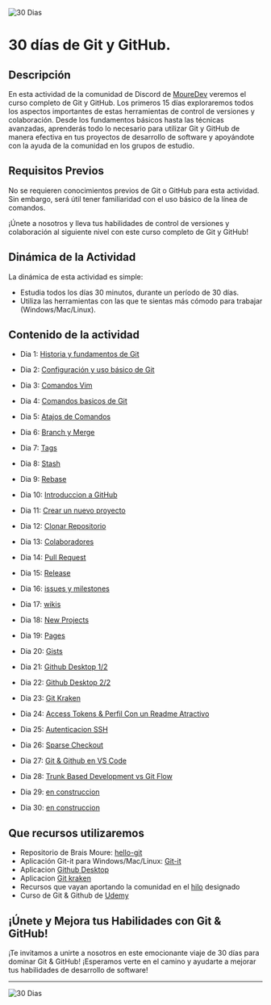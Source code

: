 
![30 Dias](https://github.com/kontroldev/30dias-git-github/assets/75795616/2361c075-218b-471a-9924-36be3867f6f4)

# 30 días de Git y GitHub.

## Descripción

En esta actividad de la comunidad de Discord de [MoureDev](https://discord.com/invite/mouredev) veremos el curso completo de Git y GitHub.
Los primeros 15 días exploraremos todos los aspectos importantes de estas herramientas de control de versiones y colaboración. Desde los fundamentos básicos hasta las técnicas avanzadas, aprenderás todo lo necesario para utilizar Git y GitHub de manera efectiva en tus proyectos de desarrollo de software y apoyándote con la ayuda de la comunidad en los grupos de estudio.

## Requisitos Previos

No se requieren conocimientos previos de Git o GitHub para esta actividad. Sin embargo, será útil tener familiaridad con el uso básico de la línea de comandos.

¡Únete a nosotros y lleva tus habilidades de control de versiones y colaboración al siguiente nivel con este curso completo de Git y GitHub!

## Dinámica de la Actividad

La dinámica de esta actividad es simple:

- Estudia todos los días 30 minutos, durante un período de 30 días.
- Utiliza las herramientas con las que te sientas más cómodo para trabajar (Windows/Mac/Linux).

## Contenido de la actividad


- Dia 1: [Historia y fundamentos de Git](https://github.com/Trufoplus/30-dias-git-github/wiki/1.%E2%80%90-Dia-1-%E2%80%90-Historia-y-Fundamentos-de-Git)
- Dia 2: [Configuración y uso básico de Git](https://github.com/Trufoplus/30-dias-git-github/wiki/2.%E2%80%90-Dia-2-%E2%80%90-Instalaci%C3%B3n-y-Configuraci%C3%B3n-de-Git)
- Dia 3: [Comandos Vim](https://github.com/Trufoplus/30-dias-git-github/wiki/3.%E2%80%90-Dia-3-%E2%80%90-Comandos-Vim)
- Dia 4: [Comandos basicos de Git](https://github.com/Trufoplus/30-dias-git-github/wiki/4.%E2%80%90-Dia-4-%E2%80%90-Comandos-basicos-Git-1-2)
- Dia 5: [Atajos de Comandos](https://github.com/Trufoplus/30-dias-git-github/wiki/5.%E2%80%90-Dia-5-%E2%80%90-Atajos-para-comandos)
- Dia 6: [Branch y Merge](https://github.com/Trufoplus/30-dias-git-github/wiki/6.-Dia-6-%E2%80%90-Branch-y-Merge)
- Dia 7: [Tags](https://github.com/Trufoplus/30-dias-git-github/wiki/7.-Dia-7-%E2%80%90-Tags)
- Dia 8: [Stash](https://github.com/Trufoplus/30-dias-git-github/wiki/8.-Dia-8-%E2%80%90-Stash)
- Dia 9: [Rebase](https://github.com/Trufoplus/30-dias-git-github/wiki/9.-Dia-9-%E2%80%90-Rebase)
- Dia 10: [Introduccion a GitHub](https://github.com/Trufoplus/30-dias-git-github/wiki/Dia-10-%E2%80%90-Introduccion-a-GitHub-y-Comandos-Basicos)
- Dia 11: [Crear un nuevo proyecto](https://github.com/Trufoplus/30-dias-git-github/wiki/Dia-11-%E2%80%90-Crear-nuevo-proyecto,-Tags-y-Pull,-Fetch)
- Dia 12: [Clonar Repositorio](https://github.com/Trufoplus/30-dias-git-github/wiki/Dia-12-%E2%80%90-Clonar-Repositorio,-Crear-archivo-desde-GitHub,-Commits-en-profundidad)
- Dia 13: [Colaboradores](https://github.com/Trufoplus/30-dias-git-github/wiki/Dia-13-%E2%80%90-Invitar-Colaboradores,-Forks,-Como-contribuir-con-la-comunidad-de-codigo-abierto)
- Dia 14: [Pull Request](https://github.com/Trufoplus/30-dias-git-github/wiki/Dia-14-%E2%80%90-Pull-Request,-Como-hacer-una-pr-y-buenas-practicas.)
- Dia 15: [Release](https://github.com/Trufoplus/30-dias-git-github/wiki/Dia-15-%E2%80%90-Release-y-eliminando-un-repositorio)

- Dia 16: [issues y milestones](https://github.com/Trufoplus/30-dias-git-github/wiki/Dia-16-%E2%80%90-Issues-y-Milestones)
- Dia 17: [wikis](https://github.com/Trufoplus/30-dias-git-github/wiki/Dia-17-%E2%80%90-Wiki)
- Dia 18: [New Projects](https://github.com/Trufoplus/30-dias-git-github/wiki/Dia-18-%E2%80%90-Organizaci%C3%B3n-y-Gesti%C3%B3n-de-Proyectos-en-GitHub)
- Dia 19: [Pages](https://github.com/Trufoplus/30-dias-git-github/wiki/Dia-19-%E2%80%90-Github-Pages,-C%C3%B3mo-alojar-tu-sitio-web-usando-GitHub-Pages.)
- Dia 20: [Gists](https://github.com/Trufoplus/30-dias-git-github/wiki/Dia-20-%E2%80%90--Qu%C3%A9-es-Gists,-Utilidades-y-formas-de-usar-Gists.)
- Dia 21: [Github Desktop 1/2](https://github.com/Trufoplus/30-dias-git-github/wiki/Dia-21-%E2%80%90--GitHub-Desktop-1)
- Dia 22: [Github Desktop 2/2](https://github.com/Trufoplus/30-dias-git-github/wiki/Dia-22-%E2%80%90-Github-Desktop-2)
- Dia 23: [Git Kraken](https://github.com/Trufoplus/30-dias-git-github/wiki/Dia-23-%E2%80%90-GitKraken)
- Dia 24: [Access Tokens & Perfil Con un Readme Atractivo](https://github.com/Trufoplus/30-dias-git-github/wiki/Dia-24-%E2%80%90-Access-Tokens-&-Perfil-Con-un-Readme-Atractivo)
- Dia 25: [Autenticacion SSH](https://github.com/Trufoplus/30-dias-git-github/wiki/Dia-25-%E2%80%90-Autenticacion-SSH)
- Dia 26: [Sparse Checkout](https://github.com/Trufoplus/30-dias-git-github/wiki/Dia-26-%E2%80%90-Sparse-Checkout)
- Dia 27: [Git & Github en VS Code](https://github.com/Trufoplus/30-dias-git-github/wiki/Dia-27-%E2%80%90-Git-&-Github-en--VS-code)
- Dia 28: [Trunk Based Development vs Git Flow](https://github.com/Trufoplus/30-dias-git-github/wiki/Dia-28-%E2%80%90--Trunk-Based-Development-vs-Git-Flow)
- Dia 29: [en construccion]()
- Dia 30: [en construccion]()

## Que recursos utilizaremos
- Repositorio de Brais Moure: [hello-git](https://github.com/mouredev/hello-git)
- Aplicación Git-it para Windows/Mac/Linux: [Git-it](https://github.com/jlord/git-it-electron)
- Aplicacion [Github Desktop](https://desktop.github.com/)
- Aplicacion [Git kraken](https://www.gitkraken.com/)
- Recursos que vayan aportando la comunidad en el [hilo](https://discord.com/channels/729672926432985098/1221229403347095632)
 designado
- Curso de Git & Github de [Udemy](https://www.udemy.com/course/git-y-github-de-la-a-a-la-z/) 

## ¡Únete y Mejora tus Habilidades con Git & GitHub!

¡Te invitamos a unirte a nosotros en este emocionante viaje de 30 días para dominar Git & GitHub! ¡Esperamos verte en el camino y ayudarte a mejorar tus habilidades de desarrollo de software!

---

![30 Dias](https://github.com/kontroldev/30dias-git-github/assets/75795616/2361c075-218b-471a-9924-36be3867f6f4)
